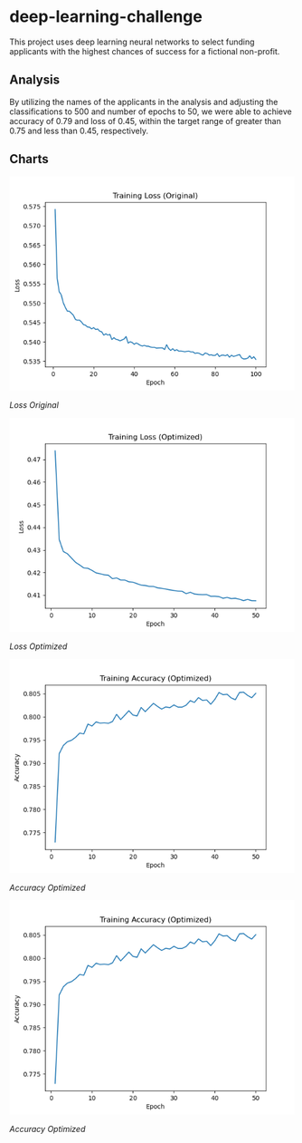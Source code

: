 # deep-learning-challenge
This project uses deep learning neural networks to select funding applicants with the highest chances of success for a fictional non-profit. 

## Analysis

By utilizing the names of the applicants in the analysis and adjusting the classifications to 500 and number of epochs to 50, we were able to achieve accuracy of 0.79 and loss of 0.45, within the target range of greater than 0.75 and less than 0.45, respectively. 

## Charts

![Loss Original](images/loss-original.png)

_Loss Original_

![Loss Optimized](images/loss-optimized.png)

_Loss Optimized_

![Accuracy Original](images/accuracy-optimized.png)

_Accuracy Optimized_

![Accuracy Optimized](images/accuracy-optimized.png)

_Accuracy Optimized_